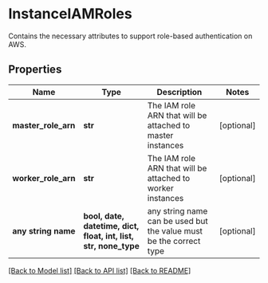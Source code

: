 # InstanceIAMRoles

Contains the necessary attributes to support role-based authentication on AWS.

## Properties
Name | Type | Description | Notes
------------ | ------------- | ------------- | -------------
**master_role_arn** | **str** | The IAM role ARN that will be attached to master instances | [optional]
**worker_role_arn** | **str** | The IAM role ARN that will be attached to worker instances | [optional]
**any string name** | **bool, date, datetime, dict, float, int, list, str, none_type** | any string name can be used but the value must be the correct type | [optional]

[[Back to Model list]](../README.md#documentation-for-models) [[Back to API list]](../README.md#documentation-for-api-endpoints) [[Back to README]](../README.md)

